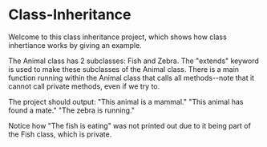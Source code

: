 # Class-Inheritance

Welcome to this class inheritance project, which shows how class inhertiance works by giving an example.

The Animal class has 2 subclasses: Fish and Zebra. The "extends" keyword is used to make these subclasses of the Animal class.
There is a main function running within the Animal class that calls all methods--note that it cannot call private methods, even if we try to.

The project should output:
"This animal is a mammal."
"This animal has found a mate."
"The zebra is running."

Notice how "The fish is eating" was not printed out due to it being part of the Fish class, which is private.
